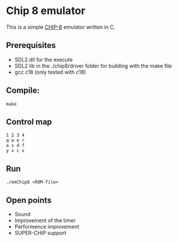 # Chip 8 emulator


This is a simple [CHIP-8](https://en.wikipedia.org/wiki/CHIP-8) emulator written in C.


## Prerequisites
* SDL2.dll for the execute
* SDL2 lib in the ./chip8/driver folder for building with the make file
* gcc c18 (only tested with c18)

## Compile:
```
make
```

## Control map
```
1 2 3 4
q w e r
a s d f
y x c v
```
## Run
```
./emChip8 <ROM-file>
```
## Open points

* Sound
* Improvement of the timer
* Performence improvement
* SUPER-CHIP support



